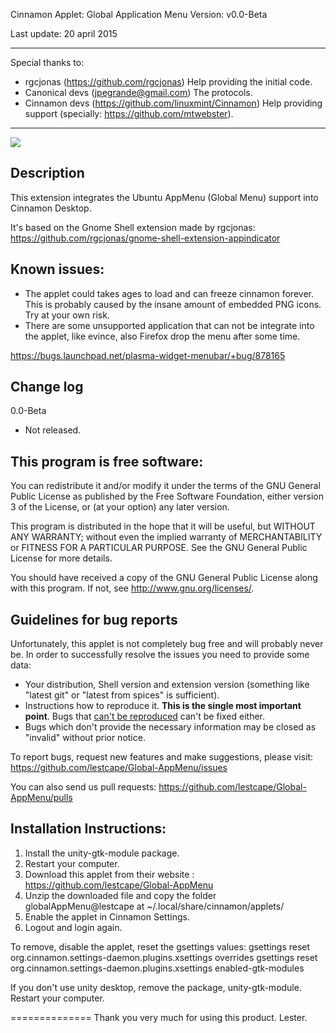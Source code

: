 Cinnamon Applet: Global Application Menu Version: v0.0-Beta

Last update: 20 april 2015

***
Special thanks to:

- rgcjonas             (https://github.com/rgcjonas)               Help providing the initial code.
- Canonical devs       (jpegrande@gmail.com)                       The protocols.
- Cinnamon devs        (https://github.com/linuxmint/Cinnamon)     Help providing support (specially: https://github.com/mtwebster).

--------------
![](https://raw.githubusercontent.com/lestcape/Global-AppMenu/master/globalAppMenu%40lestcape/Capture.png)

Description
--------------
This extension integrates the Ubuntu AppMenu (Global Menu) support into Cinnamon Desktop.

It's based on the Gnome Shell extension made by rgcjonas: https://github.com/rgcjonas/gnome-shell-extension-appindicator

Known issues:
--------------
* The applet could takes ages to load and can freeze cinnamon forever. This is probably caused by the insane amount of embedded PNG icons. Try at your own risk.
* There are some unsupported application that can not be integrate into the applet, like evince, also Firefox drop the menu after some time.

https://bugs.launchpad.net/plasma-widget-menubar/+bug/878165

Change log
--------------
0.0-Beta
   - Not released.

This program is free software:
--------------
You can redistribute it and/or modify it under the terms of the GNU General Public License as published by the
Free Software Foundation, either version 3 of the License, or (at your option) any later version.

This program is distributed in the hope that it will be useful, but WITHOUT ANY WARRANTY; without even the implied
warranty of MERCHANTABILITY or FITNESS FOR A PARTICULAR PURPOSE. See the GNU General Public License for more details.

You should have received a copy of the GNU General Public License along with this program.
If not, see http://www.gnu.org/licenses/.

Guidelines for bug reports
--------------
Unfortunately, this applet is not completely bug free and will probably never be.
In order to successfully resolve the issues you need to provide some data:

* Your distribution, Shell version and extension version (something like "latest git" or "latest from spices" is sufficient).
* Instructions how to reproduce it. **This is the single most important point**. Bugs that [can't be reproduced](http://xkcd.com/583/) can't be fixed either.
* Bugs which don't provide the necessary information may be closed as "invalid" without prior notice.

To report bugs, request new features and make suggestions, please visit:
https://github.com/lestcape/Global-AppMenu/issues

You can also send us pull requests:
https://github.com/lestcape/Global-AppMenu/pulls

Installation Instructions:
--------------
1. Install the unity-gtk-module package.
2. Restart your computer.
3. Download this applet from their website : https://github.com/lestcape/Global-AppMenu
4. Unzip the downloaded file and copy the folder globalAppMenu@lestcape at ~/.local/share/cinnamon/applets/
5. Enable the applet in Cinnamon Settings.
6. Logout and login again.

To remove, disable the applet, reset the gsettings values:
gsettings reset org.cinnamon.settings-daemon.plugins.xsettings overrides
gsettings reset org.cinnamon.settings-daemon.plugins.xsettings enabled-gtk-modules

If you don't use unity desktop, remove the package, unity-gtk-module.
Restart your computer.

==============
Thank you very much for using this product.
Lester.
